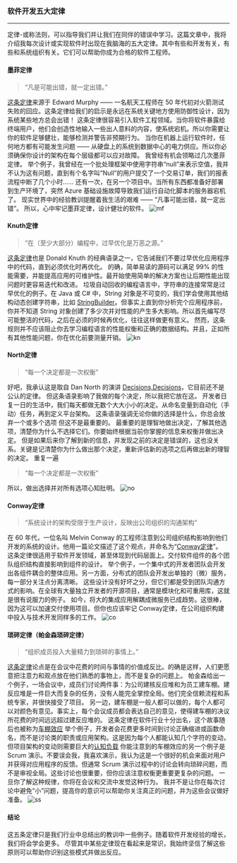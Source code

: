### 软件开发五大定律
***
定律-或称法则，可以指导我们并让我们在同伴的错误中学习。这篇文章中，我将介绍我每次设计或实现软件时出现在我脑海的五大定律。其中有些和开发有关，有些和系统组织有关。它们可以帮助你成为合格的软件工程师。



#### 墨菲定律
> “凡是可能出错，就一定出错。”

[这条定律](https://en.wikipedia.org/wiki/Murphy%27s_law)来源于 Edward Murphy —— 一名航天工程师在 50 年代初对火箭测试失败的回应。这条定律给我们的启示是永远在系统关键地方使用防御性设计，因为系统某些地方总会出错！
这条定律很容易引入软件工程领域。当你将软件暴露给终端用户，他们会创造性地输入一些出人意料的内容，使系统宕机。所以你需要让你的软件足够健壮，能够检测并警告非预期行为。
当你在机器上运行软件时，任何地方都有可能发生问题 —— 从硬盘上的系统到数据中心的电力供应。所以你必须确保你设计的架构在每个层级都可以应对故障。
我曾经有机会领略过几次墨菲定律。 举个例子，我曾经在一个批处理框架中使用字符串“null”来表示空值，我并不认为这有问题，直到有个名字叫“Null”的用户提交了一个交易订单，我们的报表流程中断了几个小时…… 还有一次，在另一个项目中。当所有东西都准备好部署到生产环境了，突然 Azure 基础设施故障导致我们运行自动化脚本的服务器宕机了。
现实世界中的经验教训提醒着我生活的艰难 —— “凡事可能出错，就一定出错”。 所以，心中牢记墨菲定律，设计健壮的软件。
![mf](http://images.cnblogs.com/cnblogs_com/prayjourney/1041349/o_mf.jpg)



#### Knuth定律
> “在（至少大部分）编程中，过早优化是万恶之源。”

[这条定律](https://en.wikiquote.org/wiki/Donald_Knuth#Quotes)也是 Donald Knuth 的经典语录之一，它告诫我们不要过早优化应用程序中的代码，直到必须优化时再优化。
的确，简单易读的源码可以满足 99% 的性能需要，并能提高应用的可维护性。最开始使用简单的解决方案也让后期性能出现问题时更容易迭代和改进。
垃圾自动回收的编程语言中，字符串的连接常常是过早优化的例子。在 Java 或 C# 中，String 对象是不可变的，我们学会使用其他结构动态创建字符串，比如 [StringBuilder](https://docs.oracle.com/javase/8/docs/api/java/lang/StringBuilder.html)。但事实上直到你分析完个应用程序前，你并不知道 String 对象创建了多少次并对性能的产生多大影响。所以首先编写尽可能整洁的代码，之后在必须的时候再优化，往往这样做更有意义。
然而，这条规则并不应该阻止你去学习编程语言的性能权衡和正确的数据结构。并且，正如所有其他性能问题，你在优化前要测量开销。
![kn](http://images.cnblogs.com/cnblogs_com/prayjourney/1041349/o_kn.jpg)



#### North定律

> “每一个决定都是一次权衡”

好吧，我承认这是取自 Dan North 的演讲 [Decisions,Decisions](https://www.youtube.com/watch?v=EauykEv_2iA)，它目前还不是公认的定律。 但这条语录影响了我做的每个决定，所以我把它放在这。
开发者日复一日的生活中，我们每天都做无数个大大小小的决定。从命名变量到自动化（手动）任务，再到定义平台架构。
这条语录强调无论你做的选择是什么，你总会放弃一个或多个选项
但这不是最重要的。 最重要的是理智地做出决定，了解其他选项，清楚你为什么不选择它们。你要始终根据当前你掌握的信息来权衡并做出决定。
但是如果后来你了解到新的信息，并发现之前的决定是错误的，这也没关系。关键是记清楚你为什么做出那个决定，重新评估新的选项之后再做出新的理智的决定。
重复一遍
> “每一个决定都是一次权衡”

所以，做出选择并对所有选项心知肚明。
![no](http://images.cnblogs.com/cnblogs_com/prayjourney/1041349/o_no.png)



#### Conway定律
> “系统设计的架构受限于生产设计，反映出公司组织的沟通架构”

在 60 年代，一位名叫 Melvin Conway 的工程师注意到公司组织结构影响到他们开发的系统的设计。他用一篇论文描述了这个观点，并命名为“[Conway定律](https://en.wikipedia.org/wiki/Conway%27s_law)”。
这条定律很适用于软件开发领域，甚至体现到代码层面上。交付软件组件的各个团队组织结构直接影响到组件的设计。
举个例子，一个集中式的开发者团队会开发出各组件耦合的整体应用。另一方面，分布式的团队会开发出单独的（微）服务，每一部分关注点分离清晰。
这些设计没有好坏之分，但它们都是受到团队沟通方式的影响。在全球有大量独立开发者的开源项目，通常是模块化和可重用库，这就是很有说服力的例子。
如今，将大的集成应用解耦成微服务已成趋势。这很棒，因为这可以加速交付使用项目。但你也应该牢记 Conway定律，在公司组织构建中投入与技术开发同样多的工作。
![co](http://images.cnblogs.com/cnblogs_com/prayjourney/1041349/o_co.png)



#### 琐碎定律（帕金森琐碎定律）
> “组织成员投入大量精力到琐碎的事情上。”

[这条定律](https://en.wikipedia.org/wiki/Law_of_triviality)论点是在会议中花费的时间与事情的价值成反比。的确是这样，人们更愿意把注意力和观点放在他们熟悉的事物上，而不是复杂的问题上。
帕金森给出一个例子，一场会议中，成员们讨论两件事：为公司建核反应堆和为员工建车棚。建反应堆是一件巨大而复杂的任务，没有人能完全掌控全局。他们完全信赖流程和系统专家，并很快接受了项目。
另一边，建车棚是一般人都可以做的，每个人都可以对颜色有意见。事实上，每个会议成员都会表达自己的意见，使得建车棚的决议所花费的时间远远超过建反应堆的。
这条定律在软件行业十分出名，这个故事随后也被称为[车棚效应](https://en.wiktionary.org/wiki/bikeshedding)
举个例子，开发者会花费更多时间到讨论正确缩进或函数命名，而不是讨论类的职责或应用架构。这是因为每个人都能认知几个字符的变动，但项目架构的变动则需要巨大的[认知负载](https://en.wikipedia.org/wiki/Cognitive_load)
你能注意到的车棚效应的另一个例子是 Scrum 演示。不要误会我，我喜欢演示，我认为这是一个很好的机会来面对用户并获得对应用程序的反馈。但通常 Scrum 演示过程中的讨论会转向琐碎问题，而不是审视全局。这些讨论也很重要，但你应该注意权衡更重要更复杂的问题。
一旦你了解这种规律，你将在会议和交流中发觉这种行为。 我并不是让你在每次讨论中避免“小”问题，提高你的意识可以帮助你关注真正的问题，并为这些会议做好准备。
![ss](http://images.cnblogs.com/cnblogs_com/prayjourney/1041349/o_ss.jpg)


#### 结论
这五条定律只是我们行业中总结出的教训中一些例子。随着软件开发经验的增长，我们将会学会更多。 尽管其中某些定律现在看起来是常识，我始终坚信了解这些原则可以帮助你识别这些模式并做出反应。
